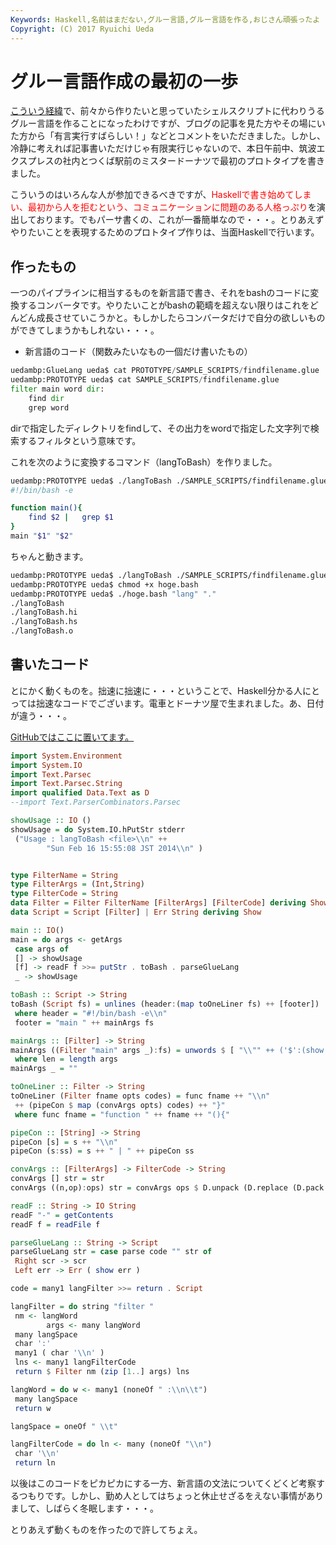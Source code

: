 ```yaml
---
Keywords: Haskell,名前はまだない,グルー言語,グルー言語を作る,おじさん頑張ったよ
Copyright: (C) 2017 Ryuichi Ueda
---
```


# <!--:ja-->グルー言語作成の最初の一歩<!--:-->
<!--:ja--><a href="/?post=02058" title="36歳の誕生日にグルー言語作る宣言をせざるを得なくなった" target="_blank">こういう経緯</a>で、前々から作りたいと思っていたシェルスクリプトに代わりうるグルー言語を作ることになったわけですが、<!--:--><!--more--><!--:ja-->ブログの記事を見た方やその場にいた方から「有言実行すばらしい！」などとコメントをいただきました。しかし、冷静に考えれば記事書いただけじゃ有限実行じゃないので、本日午前中、筑波エクスプレスの社内とつくば駅前のミスタードーナツで最初のプロトタイプを書きました。

こういうのはいろんな人が参加できるべきですが、<span style="color:red">Haskellで書き始めてしまい、最初から人を拒むという、コミュニケーションに問題のある人格っぷり</span>を演出しております。でもパーサ書くの、これが一番簡単なので・・・。とりあえずやりたいことを表現するためのプロトタイプ作りは、当面Haskellで行います。

<h2>作ったもの</h2>

一つのパイプラインに相当するものを新言語で書き、それをbashのコードに変換するコンバータです。やりたいことがbashの範疇を超えない限りはこれをどんどん成長させていこうかと。もしかしたらコンバータだけで自分の欲しいものができてしまうかもしれない・・・。

<ul>
 <li>新言語のコード（関数みたいなもの一個だけ書いたもの）</li>
</ul>

```python
uedambp:GlueLang ueda$ cat PROTOTYPE/SAMPLE_SCRIPTS/findfilename.glue 
uedambp:PROTOTYPE ueda$ cat SAMPLE_SCRIPTS/findfilename.glue 
filter main word dir:
	find dir 
	grep word
```

dirで指定したディレクトリをfindして、その出力をwordで指定した文字列で検索するフィルタという意味です。

これを次のように変換するコマンド（langToBash）を作りました。

```bash
uedambp:PROTOTYPE ueda$ ./langToBash ./SAMPLE_SCRIPTS/findfilename.glue 
#!/bin/bash -e

function main(){
	find $2 | 	grep $1
}
main "$1" "$2"
```

ちゃんと動きます。

```bash
uedambp:PROTOTYPE ueda$ ./langToBash ./SAMPLE_SCRIPTS/findfilename.glue > hoge.bash
uedambp:PROTOTYPE ueda$ chmod +x hoge.bash 
uedambp:PROTOTYPE ueda$ ./hoge.bash "lang" "." 
./langToBash
./langToBash.hi
./langToBash.hs
./langToBash.o
```


<h2>書いたコード</h2>

とにかく動くものを。拙速に拙速に・・・ということで、Haskell分かる人にとっては拙速なコードでございます。電車とドーナツ屋で生まれました。あ、日付が違う・・・。

<a href="https://github.com/ryuichiueda/GlueLang/tree/develop" target="_blank">GitHubではここに置いてます。</a>

```hs
import System.Environment
import System.IO
import Text.Parsec
import Text.Parsec.String
import qualified Data.Text as D
--import Text.ParserCombinators.Parsec

showUsage :: IO ()
showUsage = do System.IO.hPutStr stderr
 ("Usage : langToBash <file>\\n" ++
		"Sun Feb 16 15:55:08 JST 2014\\n" )


type FilterName = String
type FilterArgs = (Int,String)
type FilterCode = String
data Filter = Filter FilterName [FilterArgs] [FilterCode] deriving Show
data Script = Script [Filter] | Err String deriving Show

main :: IO()
main = do args <- getArgs
 case args of
 [] -> showUsage
 [f] -> readF f >>= putStr . toBash . parseGlueLang
 _ -> showUsage

toBash :: Script -> String
toBash (Script fs) = unlines (header:(map toOneLiner fs) ++ [footer])
 where header = "#!/bin/bash -e\\n"
 footer = "main " ++ mainArgs fs

mainArgs :: [Filter] -> String
mainArgs ((Filter "main" args _):fs) = unwords $ [ "\\"" ++ ('$':(show n)) ++ "\\"" | n <- [1..len]]
 where len = length args
mainArgs _ = ""

toOneLiner :: Filter -> String
toOneLiner (Filter fname opts codes) = func fname ++ "\\n"
 ++ (pipeCon $ map (convArgs opts) codes) ++ "}"
 where func fname = "function " ++ fname ++ "(){"

pipeCon :: [String] -> String
pipeCon [s] = s ++ "\\n"
pipeCon (s:ss) = s ++ " | " ++ pipeCon ss

convArgs :: [FilterArgs] -> FilterCode -> String
convArgs [] str = str
convArgs ((n,op):ops) str = convArgs ops $ D.unpack (D.replace (D.pack op) (D.pack $ ('$':show n)) (D.pack str))

readF :: String -> IO String
readF "-" = getContents
readF f = readFile f

parseGlueLang :: String -> Script
parseGlueLang str = case parse code "" str of
 Right scr -> scr 
 Left err -> Err ( show err )

code = many1 langFilter >>= return . Script

langFilter = do string "filter "
 nm <- langWord
		args <- many langWord
 many langSpace
 char ':'
 many1 ( char '\\n' )
 lns <- many1 langFilterCode
 return $ Filter nm (zip [1..] args) lns

langWord = do w <- many1 (noneOf " :\\n\\t")
 many langSpace
 return w

langSpace = oneOf " \\t"

langFilterCode = do ln <- many (noneOf "\\n")
 char '\\n'
 return ln
```

以後はこのコードをピカピカにする一方、新言語の文法についてくどくど考察するつもりです。しかし、勤め人としてはちょっと休止せざるをえない事情がありまして、しばらく冬眠します・・・。


とりあえず動くものを作ったので許してちょえ。<!--:-->
